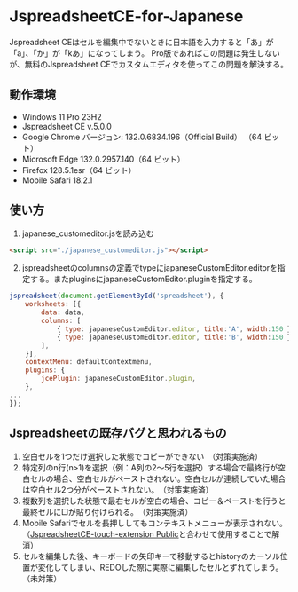# JspreadsheetCE-for-Japanese

Jspreadsheet CEはセルを編集中でないときに日本語を入力すると「あ」が「a」、「か」が「kあ」になってしまう。
Pro版であればこの問題は発生しないが、無料のJspreadsheet CEでカスタムエディタを使ってこの問題を解決する。

## 動作環境
* Windows 11 Pro 23H2
* Jspreadsheet CE v.5.0.0
* Google Chrome バージョン: 132.0.6834.196（Official Build） （64 ビット）
* Microsoft Edge 132.0.2957.140（64 ビット）
* Firefox 128.5.1esr（64 ビット）
* Mobile Safari 18.2.1

## 使い方
1. japanese_customeditor.jsを読み込む
```html
<script src="./japanese_customeditor.js"></script>
```

2. jspreadsheetのcolumnsの定義でtypeにjapaneseCustomEditor.editorを指定する。またpluginsにjapaneseCustomEditor.pluginを指定する。
```javascript
jspreadsheet(document.getElementById('spreadsheet'), {
	worksheets: [{
		data: data,
		columns: [
			{ type: japaneseCustomEditor.editor, title:'A', width:150 },
			{ type: japaneseCustomEditor.editor, title:'B', width:150 },
		],
	}],
	contextMenu: defaultContextmenu,
	plugins: {
		jcePlugin: japaneseCustomEditor.plugin,
	},
...
});
```

## Jspreadsheetの既存バグと思われるもの
1. 空白セルを1つだけ選択した状態でコピーができない　（対策実施済）
2. 特定列のn行(n>1)を選択（例：A列の2～5行を選択）する場合で最終行が空白セルの場合、空白セルがペーストされない。空白セルが連続していた場合は空白セル2つ分がペーストされない。　（対策実施済）
3. 複数列を選択した状態で最右セルが空白の場合、コピー＆ペーストを行うと最終セルに□が貼り付けられる。　（対策実施済）
4. Mobile Safariでセルを長押ししてもコンテキストメニューが表示されない。（[JspreadsheetCE-touch-extension
Public](https://github.com/tm000/JspreadsheetCE-touch-extension)と合わせて使用することで解消）
5. セルを編集した後、キーボードの矢印キーで移動するとhistoryのカーソル位置が変化してしまい、REDOした際に実際に編集したセルとずれてしまう。　（未対策）
